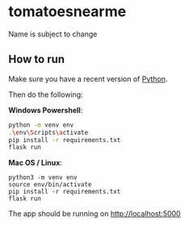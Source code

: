 # tomatoesnearme

Name is subject to change

## How to run

Make sure you have a recent version of [Python](https://www.python.org/downloads/).

Then do the following:

**Windows Powershell**:

```bash
python -m venv env
.\env\Scripts\activate
pip install -r requirements.txt
flask run
```

**Mac OS / Linux**:

```
python3 -m venv env
source env/bin/activate
pip install -r requirements.txt
flask run
```

The app should be running on [http://localhost:5000](http://localhost:5000)
